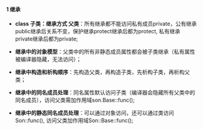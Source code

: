 #### 1 继承

- **class 子类：继承方式 父类**：所有继承都不能访问私有成员private，公有继承public继承后关系不变，保护继承protect继承后都为protect, 私有继承private继承后都为private;

- **继承中的对象模型**：父类中的所有非静态成员属性都会被子类继承（私有属性被编译器隐藏，无法访问）；

- **继承中构造和析构顺序**：先构造父类，再构造子类，先析构子类，再析构父类；

- **继承中的同名成员处理**：同名属性默认访问子类（编译器会隐藏所有父类中的同名成员），访问父类需加作用域son.Base::func();

- **继承中的静态同名成员处理**：可以通过对象访问，还可以通过类访问Son::func(), 访问父类加作用域Son::Base::func();